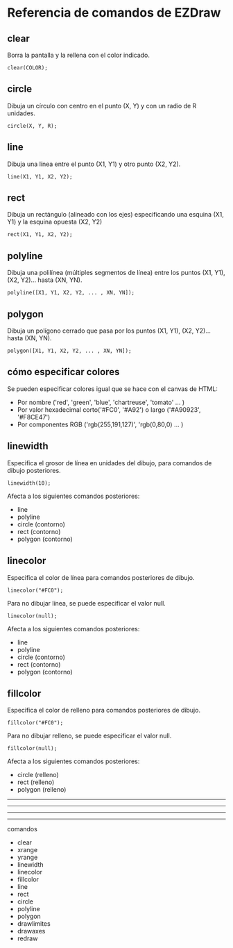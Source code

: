 Referencia de comandos de EZDraw
================================

clear
-----
Borra la pantalla y la rellena con el color indicado.

    clear(COLOR);

circle
------
Dibuja un círculo con centro en el punto (X, Y) y con un radio de R unidades.

    circle(X, Y, R);

line
----

Dibuja una línea entre el punto (X1, Y1) y otro punto (X2, Y2).

    line(X1, Y1, X2, Y2);

rect
----
Dibuja un rectángulo (alineado con los ejes) especificando una esquina (X1, Y1) y la esquina opuesta (X2, Y2)

    rect(X1, Y1, X2, Y2);

polyline
--------
Dibuja una polilínea (múltiples segmentos de línea) entre los puntos (X1, Y1), (X2, Y2)... hasta (XN, YN).

    polyline([X1, Y1, X2, Y2, ... , XN, YN]);

polygon
-------
Dibuja un polígono cerrado que pasa por los puntos (X1, Y1), (X2, Y2)... hasta (XN, YN).

    polygon([X1, Y1, X2, Y2, ... , XN, YN]);

cómo especificar colores
------------------------
Se pueden especificar colores igual que se hace con el canvas de HTML:
- Por nombre ('red', 'green', 'blue', 'chartreuse', 'tomato' ... )
- Por valor hexadecimal corto('#FC0', '#A92') o largo ('#A90923', '#F8CE47')
- Por componentes RGB ('rgb(255,191,127)', 'rgb(0,80,0) ... )

linewidth
---------
Especifica el grosor de línea en unidades del dibujo, para comandos de dibujo posteriores.

    linewidth(10);

Afecta a los siguientes comandos posteriores:
- line
- polyline
- circle (contorno)
- rect (contorno)
- polygon (contorno)

linecolor
---------
Especifica el color de línea para comandos posteriores de dibujo.

    linecolor("#FC0");

Para no dibujar línea, se puede especificar el valor null.

    linecolor(null);

Afecta a los siguientes comandos posteriores:
- line
- polyline
- circle (contorno)
- rect (contorno)
- polygon (contorno)

fillcolor
---------
Especifica el color de relleno para comandos posteriores de dibujo.

    fillcolor("#FC0");

Para no dibujar relleno, se puede especificar el valor null.

    fillcolor(null);

Afecta a los siguientes comandos posteriores:
- circle (relleno)
- rect (relleno)
- polygon (relleno)

---
---
---
---


comandos
- clear       
- xrange      
- yrange      
- linewidth   
- linecolor   
- fillcolor   
- line        
- rect        
- circle      
- polyline    
- polygon     
- drawlimites 
- drawaxes    
- redraw      